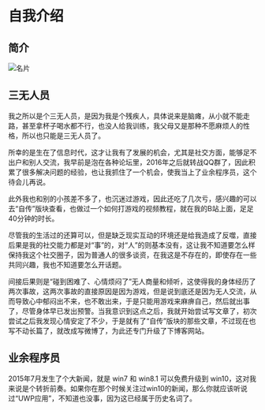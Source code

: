 # 自我介绍

## 简介

![名片](/img/名片.png)

## 三无人员

我之所以是个三无人员，是因为我是个残疾人，具体说来是脑瘫，从小就不能走路，甚至拿杯子喝水都不行，也没人给我训练，我父母又是那种不愿麻烦人的性格，所以也只能是三无人员了。

所幸的是生在了信息时代，这才让我有了发展的机会，尤其是社交方面，能够足不出户和别人交流，我早前是泡在各种论坛里，2016年之后就转战QQ群了，因此积累了很多解决问题的经验，也让我抓住了一个机会，使我当上了业余程序员，这个待会儿再说。

此外我也和别的小孩差不多了，也沉迷过游戏，因此还吃了几次亏，感兴趣的可以去“自传”版块查看，也做过一个如何打游戏的视频教程，就在我的B站上面，足足40分钟的时长。

尽管我的生活过的还算可以，但是缺乏现实互动的环境还是给我造成了反噬，直接后果是我的社交能力都是对“事”的，对“人”的则基本没有，这让我不知道要怎么样保持我这个社交圈子，因为普通人的很多谈资，在我这是不存在的，即使存在一些共同兴趣，我也不知道要怎么开话题。  

间接后果则是“碰到困难了、心情烦闷了”无人商量和倾听，这使得我的身体经历了两次事故，这两次事故的直接原因是因为游戏，但是说到底还是因为无人交流，从而导致心中郁闷出不来，也不敢出来，于是只能用游戏来麻痹自己，然后就出事了，尽管身体早已发出预警。当我意识到这点之后，我就开始尝试写文章了，初次尝试之后我发现心情安定了不少，于是就有了“自传”版块的那些文章，不过现在也写不动长篇了，就改成写微博了，为此还专门升级了下博客网站。

## 业余程序员

2015年7月发生了个大新闻，就是 win7 和 win8.1 可以免费升级到 win10，这对我来说是个转折前奏。如果你在那个时候关注过win10的新闻，那么你就应该听说过“UWP应用”，不知道也没事，因为这已经属于历史名词了。